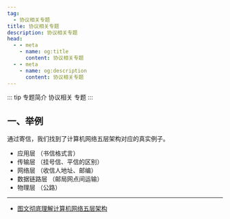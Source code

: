 ```yaml
---
tag:
  - 协议相关专题
title: 协议相关专题
description: 协议相关专题
head:
  - - meta
    - name: og:title
      content: 协议相关专题
  - - meta
    - name: og:description
      content: 协议相关专题
---
```


::: tip 专题简介
协议相关 专题
:::

## 一、举例

通过寄信，我们找到了计算机网络五层架构对应的真实例子。

- 应用层 （书信格式言）
- 传输层 （挂号信、平信的区别）
- 网络层 （收信人地址、邮编）
- 数据链路层 （邮局网点间运输）
- 物理层 （公路）

---

- [图文彻底理解计算机网络五层架构](https://icodebook.com/posts/network)
